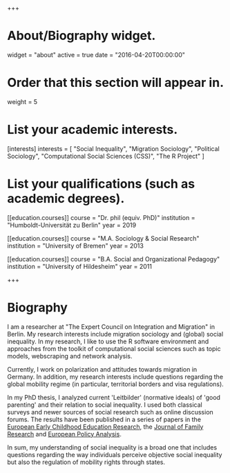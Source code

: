 +++
# About/Biography widget.
widget = "about"
active = true
date = "2016-04-20T00:00:00"

# Order that this section will appear in.
weight = 5

# List your academic interests.
[interests]
  interests = [
    "Social Inequality",
    "Migration Sociology",
    "Political Sociology",
    "Computational Social Sciences (CSS)",
    "The R Project"
  ]

# List your qualifications (such as academic degrees).
[[education.courses]]
  course = "Dr. phil (equiv. PhD)"
  institution = "Humboldt-Universität zu Berlin"
  year = 2019

[[education.courses]]
  course = "M.A. Sociology & Social Research"
  institution = "University of Bremen"
  year = 2013

[[education.courses]]
  course = "B.A. Social and Organizational Pedagogy"
  institution = "University of Hildesheim"
  year = 2011
 
+++

# Biography

I am a researcher at "The Expert Council on Integration and Migration" in Berlin. My research interests include migration sociology and (global) social inequality. In my research, I like to use the R software environment and approaches from the toolkit of computational social sciences such as topic models, webscraping and network analysis. 

Currently, I work on polarization and attitudes towards migration in Germany. In addition, my research interests include 
questions regarding the global mobility regime (in particular, territorial borders and visa regulations). 

In my PhD thesis, I analyzed current 'Leitbilder' (normative ideals) of 'good parenting' and their relation to social inequality. I used both classical surveys and newer sources of social research such as online discussion forums. The results have been published in a series of papers in the [European Early Childhood Education Research](https://fguelzau.netlify.app/publication/unequal-from-the-start_2018/), the [Journal of Family Research](https://fguelzau.netlify.app/publication/playground-chatter-on-the-internet/) and [European Policy Analysis](https://fguelzau.netlify.com/publication/paradigm-shift-family-policy_2020/). 

In sum, my understanding of social inequality is a broad one that includes questions regarding the way individuals perceive objective social inequality but also the regulation of mobility rights through states. 